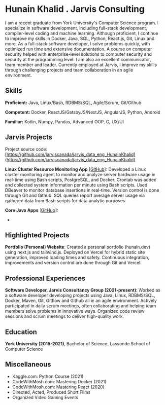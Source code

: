 # Hunain Khalid . Jarvis Consulting

I am a recent graduate from York University's Computer Science program. I specialize in software development, including full-stack development, compiler-level coding and machine learning. Although proficient, I continue to improve my skills in Docker, Java, SQL, Python, React.js, Git, Linux and more. As a full-stack software developer, I solve problems quickly, with optimized run time and extensive documentation. A course on computer security helped with enterprise-level solutions to computer security and security at the programming level. I am also an excellent communicator, team member and leader. Currently employed at Jarvis, I improve my skills through challenging projects and team collaboration in an agile environment.

## Skills

**Proficient:** Java, Linux/Bash, RDBMS/SQL, Agile/Scrum, Git/Github

**Competent:** Docker, ReactJS/GatsbyJS/NextJS, AngularJS, Python, Android

**Familiar:** Kotlin, Numpy, Pandas, Advanced OOP, C, UX/UI

## Jarvis Projects

Project source code: [https://github.com/jarviscanada/jarvis_data_eng_HunainKhalid](https://github.com/jarviscanada/jarvis_data_eng_HunainKhalid)


**Linux Cluster Resource Monitoring App** [[GitHub](https://github.com/jarviscanada/jarvis_data_eng_HunainKhalid/tree/master/linux_sql)]: Developed a Linux cluster monitoring agent to monitor and analyze server hardware usage in real-time using Bash scripts, PostgreSQL, and Docker. Crontab was added and collected system information per minute using Bash scripts. Used DBeaver to monitor database insertions in real-time. Version control is done through Git and Github. SQL queries report average server usage via gathered data from Bash scripts for data analytic purposes.

**Core Java Apps** [[GitHub](https://github.com/jarviscanada/jarvis_data_eng_HunainKhalid/tree/master/core_java)]:
     
  - 


## Highlighted Projects
**Portfolio (Personal) Website**: Created a personal portfolio (hunain.dev) using next.js and tailwind.js. Deployed on Vercel for hybrid static site generation, improved loading times and safety. Continuous integration, improvements and version control are done through Git and Vercel.


## Professional Experiences

**Software Developer, Jarvis Consultancy Group (2021-present)**: Worked as a software developer developing projects using Java, Linux, RDBMS/SQL, Docker, Maven, Git, Gitflow and Github all in an agile environment. Actively participated in daily scrum meetings, often collaborating and helping team members solve problems in innovative ways. Organized code review sessions and scrum meetings to deliver high-quality work.


## Education
**York University (2015-2021)**, Bachelor of Science, Lassonde School of Computer Science


## Miscellaneous
- Kaggle.com: Python Course (2021)
- CodeWithMosh.com: Mastering Docker (2021)
- CodeWithMosh.com: Mastering React (2020)
- Directed, Acted, Produced Short Films
- Organized Video Gaming Events
